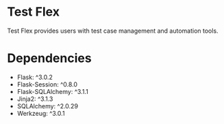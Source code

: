 # Test Flex
Test Flex provides users with test case management and automation tools. 

# Dependencies
- Flask: ^3.0.2
- Flask-Session: ^0.8.0
- Flask-SQLAlchemy: ^3.1.1
- Jinja2: ^3.1.3
- SQLAlchemy: ^2.0.29
- Werkzeug: ^3.0.1
